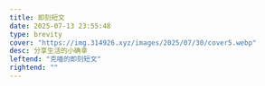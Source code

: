 ```yaml
---
title: 即刻短文
date: 2025-07-13 23:55:48
type: brevity
cover: "https://img.314926.xyz/images/2025/07/30/cover5.webp"
desc: 分享生活的小确幸
leftend: "克喵的即刻短文"
rightend: ""
---
```

